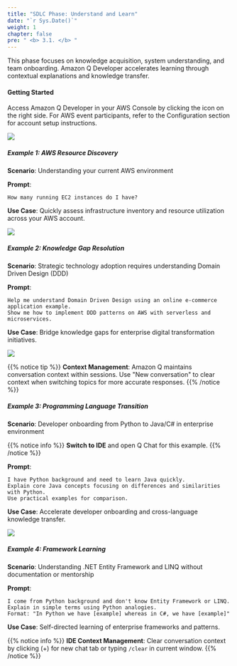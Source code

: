 ```yaml
---
title: "SDLC Phase: Understand and Learn"
date: "`r Sys.Date()`"
weight: 1
chapter: false
pre: " <b> 3.1. </b> "
---
```


This phase focuses on knowledge acquisition, system understanding, and team onboarding. Amazon Q Developer accelerates learning through contextual explanations and knowledge transfer.

#### Getting Started

Access Amazon Q Developer in your AWS Console by clicking the icon on the right side. For AWS event participants, refer to the Configuration section for account setup instructions.

![](/images/3-sdlc/3.1-understand-and-learn/image.png?width=90pc)

##### Example 1: AWS Resource Discovery

**Scenario**: Understanding your current AWS environment

**Prompt**:
```
How many running EC2 instances do I have?
```

**Use Case**: Quickly assess infrastructure inventory and resource utilization across your AWS account.

![](/images/3-sdlc/3.1-understand-and-learn/image-1.png?width=40pc)

##### Example 2: Knowledge Gap Resolution

**Scenario**: Strategic technology adoption requires understanding Domain Driven Design (DDD)

**Prompt**:
```
Help me understand Domain Driven Design using an online e-commerce application example. 
Show me how to implement DDD patterns on AWS with serverless and microservices.
```

**Use Case**: Bridge knowledge gaps for enterprise digital transformation initiatives.

![](/images/3-sdlc/3.1-understand-and-learn/image-2.png?width=40pc)

{{% notice tip %}}
**Context Management**: Amazon Q maintains conversation context within sessions. Use "New conversation" to clear context when switching topics for more accurate responses.
{{% /notice %}}

##### Example 3: Programming Language Transition

**Scenario**: Developer onboarding from Python to Java/C# in enterprise environment

{{% notice info %}}
**Switch to IDE** and open Q Chat for this example.
{{% /notice %}}

**Prompt**:
```
I have Python background and need to learn Java quickly. 
Explain core Java concepts focusing on differences and similarities with Python. 
Use practical examples for comparison.
```

**Use Case**: Accelerate developer onboarding and cross-language knowledge transfer.

![](/images/3-sdlc/3.1-understand-and-learn/image-3.png?width=40pc)

##### Example 4: Framework Learning

**Scenario**: Understanding .NET Entity Framework and LINQ without documentation or mentorship

**Prompt**:
```
I come from Python background and don't know Entity Framework or LINQ. 
Explain in simple terms using Python analogies. 
Format: "In Python we have [example] whereas in C#, we have [example]"
```

**Use Case**: Self-directed learning of enterprise frameworks and patterns.

{{% notice info %}}
**IDE Context Management**: Clear conversation context by clicking (+) for new chat tab or typing `/clear` in current window.
{{% /notice %}}